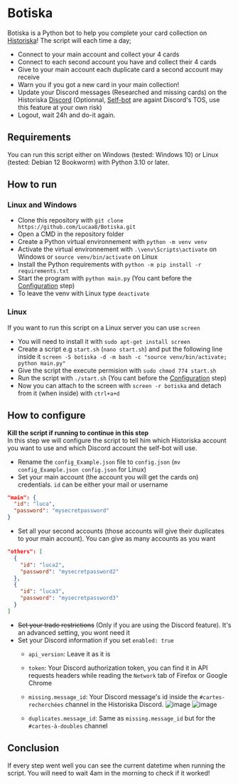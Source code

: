 # Botiska
Botiska is a Python bot to help you complete your card collection on [Historiska](https://historiska.ch/)!
The script will each time a day;
- Connect to your main account and collect your 4 cards
- Connect to each second account you have and collect their 4 cards
- Give to your main account each duplicate card a second account may receive
- Warn you if you got a new card in your main collection!
- Update your Discord messages (Researched and missing cards) on the Historiska [Discord](https://discord.gg/Q8jtnYv9dE) (Optionnal, [Self-bot](https://support.discord.com/hc/en-us/articles/115002192352-Automated-user-accounts-self-bots-) are againt Discord's TOS, use this feature at your own risk)
- Logout, wait 24h and do-it again.

## Requirements
You can run this script either on Windows (tested: Windows 10) or Linux (tested: Debian 12 Bookworm) with Python 3.10 or later.

## How to run
### Linux and Windows
- Clone this repository with `git clone https://github.com/Lucaa8/Botiska.git`
- Open a CMD in the repository folder
- Create a Python virtual environnement with `python -m venv venv`
- Activate the virtual environnement with `.\venv\Scripts\activate` on Windows or `source venv/bin/activate` on Linux
- Install the Python requirements with `python -m pip install -r requirements.txt`
- Start the program with `python main.py` (You cant before the [Configuration](#how-to-configure) step)
- To leave the venv with Linux type `deactivate`

### Linux
If you want to run this script on a Linux server you can use `screen`
- You will need to install it with `sudo apt-get install screen`
- Create a script e.g `start.sh` (`nano start.sh`) and put the following line inside it `screen -S botiska -d -m bash -c "source venv/bin/activate; python main.py"`
- Give the script the execute permision with `sudo chmod 774 start.sh`
- Run the script with `./start.sh` (You cant before the [Configuration](#how-to-configure) step)
- Now you can attach to the screen with `screen -r botiska` and detach from it (when inside) with `ctrl+a+d`

## How to configure
**Kill the script if running to continue in this step** \
In this step we will configure the script to tell him which Historiska account you want to use and which Discord account the self-bot will use.
- Rename the `config_Example.json` file to `config.json` (`mv config_Example.json config.json` for Linux)
- Set your main account (the account you will get the cards on) credentials. `id` can be either your mail or username
```json
"main": {
  "id": "luca",
  "password": "mysecretpassword"
}
```
- Set all your second accounts (those accounts will give their duplicates to your main account). You can give as many accounts as you want
```json
"others": [
  {
    "id": "luca2",
    "password": "mysecretpassword2"
  },
  {
    "id": "luca3",
    "password": "mysecretpassword3"
  }
]
```
- ~~Set your trade restrictions~~ (Only if you are using the Discord feature). It's an advanced setting, you wont need it
- Set your Discord information if you set `enabled: true`
  - `api_version`: Leave it as it is
  - `token`: Your Discord authorization token, you can find it in API requests headers while reading the `Network` tab of Firefox or Google Chrome
  - `missing.message_id`: Your Discord message's id inside the `#cartes-recherchées` channel in the Historiska Discord.
  ![image](https://github.com/Lucaa8/Botiska/assets/47627900/d718754d-66f1-456f-baf4-0ad9847df2fb)
  ![image](https://github.com/Lucaa8/Botiska/assets/47627900/9e625968-064b-4746-b3e0-c03328a3b712)

  - `duplicates.message_id`: Same as `missing.message_id` but for the `#cartes-à-doubles` channel

## Conclusion
If every step went well you can see the current datetime when running the script. You will need to wait 4am in the morning to check if it worked!
